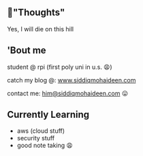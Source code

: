 ## 👀"Thoughts"

Yes, I will die on this hill 

## 'Bout me

student @ rpi (first poly uni in u.s. 😩)

catch my blog @: www.siddiqmohaideen.com

contact me: him@siddiqmohaideen.com 😛

## Currently Learning

- aws (cloud stuff)
- security stuff
- good note taking 😩
<!--
**mohaids/mohaids** is a ✨ _special_ ✨ repository because its `README.md` (this file) appears on your GitHub profile.

Here are some ideas to get you started:

- 🔭 I’m currently working on ...
- 🌱 I’m currently learning ...
- 👯 I’m looking to collaborate on ...
- 🤔 I’m looking for help with ...
- 💬 Ask me about ...
- 📫 How to reach me: ...
- 😄 Pronouns: ...
- ⚡ Fun fact: ...
-->
